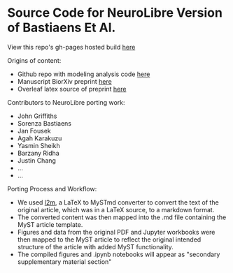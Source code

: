 # Source Code for NeuroLibre Version of Bastiaens Et Al.

View this repo's gh-pages hosted build [here](https://griffithslab.github.io/BastiaensAlphaModels_NeuroLibre/)

Origins of content:

- Github repo with modeling analysis code [here](https://github.com/GriffithsLab/Bastiaens2024_AlphaModels)
- Manuscript BiorXiv preprint [here](https://doi.org/10.1101/2024.03.01.583035)
- Overleaf latex source of preprint [here](https://github.com/JohnGriffiths/BastiaensAlphaModels_OverLeafSource)


Contributors to NeuroLibre porting work:

- John Griffiths
- Sorenza Bastiaens
- Jan Fousek
- Agah Karakuzu
- Yasmin Sheikh
- Barzany Ridha
- Justin Chang
- ...
- ...


Porting Process and Workflow:

- We used [l2m](https://github.com/agahkarakuzu/l2m.git), a LaTeX to MySTmd converter to convert the text of the original article, which was in a LaTeX source, to a markdown format.
- The converted content was then mapped into the .md file containing the MyST article template.
- Figures and data from the original PDF and Jupyter workbooks were then mapped to the MyST article to reflect the original intended structure of the article with added MyST functionality.
- The compiled figures and .ipynb notebooks will appear as "secondary supplementary material section"
